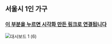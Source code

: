 ## 서울시 1인 가구          
### [이 부분을 누르면 시각화 만든 링크로 연결됩니다](https://public.tableau.com/app/profile/dayoungkim/viz/1_16452261803800/1_1)

![대시보드 1 (6)](https://user-images.githubusercontent.com/69188680/159194532-27e37ebe-c3ea-418d-85ee-d59155cbd208.png)
